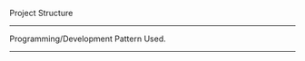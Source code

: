 Project Structure
*********************************



Programming/Development Pattern Used.
****************************************
